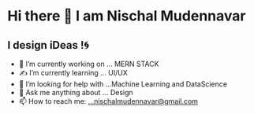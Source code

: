 # Hi there 👋 I am Nischal Mudennavar
## I design iDeas !🌀

- 🔭 I’m currently working on ... MERN STACK 
- ✍ I’m currently learning ... UI/UX
- 🤔 I’m looking for help with ...Machine Learning and DataScience
- 💬 Ask me anything about ... Design
- 📫 How to reach me: ...nischalmudennavar@gmail.com

